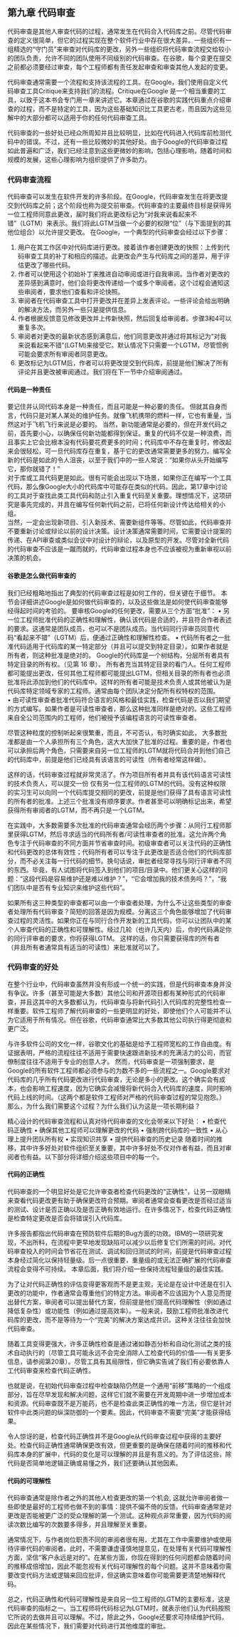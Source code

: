 ## 第九章 代码审查

代码审查是其他人审查代码的过程，通常发生在代码合入代码库之前。尽管代码审查的定义很简单，但它的过程实现在整个软件行业中存在很大差异。一些组织有一组精选的“守门员”来审查对代码库的更改，另外一些组织将代码审查流程交给较小的团队负责，允许不同的团队使用不同级别的代码审查。在谷歌，每个变更在提交之前都必须要经过审查，每个工程师都有责任发起审查和审查其他人发起的变更。  

代码审查通常需要一个流程和支持该流程的工具。在Google，我们使用自定义代码审查工具Critique来支持我们的流程。Critique在Google 是一个相当重要的工具，以致于这本书会专门用一章来讲述它。本章通过在谷歌的实践代码重点介绍审查的过程，而不是特定的工具，因为这些基础知识比工具更古老，而且因为这些见解中的大部分都可以适用于你的任何代码审查工具。

代码审查的一些好处已经众所周知并且比较明显，比如在代码进入代码库前检测代码中的错误。不过，还有一些比较微妙的其他好处。由于Google的代码审查过程如此普遍和广泛，我们已经注意到这些更微妙的影响，包括心理影响，随着时间和规模的发展，这些心理影响为组织提供了许多助力。

### 代码审查流程
代码审查可以发生在软件开发的许多阶段。在Google，代码审查发生在将更改提交到代码库之前；这个阶段也称为提交前审查。代码审查的主要最终目标是获得另一位工程师同意此更改，届时我们将此更改标记为“对我来说看起来不错”（LGTM）来表示。我们将此LGTM当做一个必要的权限“位”（与下面提到的其他位组合）以允许提交更改。
在Google，一个典型的代码审查会经过以下步骤：
1. 用户在其工作区中对代码库进行更改。接着该作者创建更改的快照：上传到代码审查工具的补丁和相应的描述。此更改会产生与代码库之间的差异，用于评估更改了哪些代码。  
2. 作者可以使用这个初始补丁来推进自动审阅或进行自我审阅。当作者对更改的差异感到满意时，他们会将更改传递给一个或多个审阅者。这个过程会通知这些审阅者，要求他们查看和评论快照。  
3. 审阅者在代码审查工具中打开更改并在差异上发表评论。一些评论会给出明确的解决方法，而另外一些只是提供信息。
4. 作者根据反馈意见修改更改并上传新快照，然后回复给审阅者。步骤3和4可以重复多次。
5. 审阅者对更改的最新状态感到满意后，他们同意更改并通过将其标记为“对我来说看起来不错”(LGTM)来接受它。默认情况下只需要一个LGTM，尽管惯例可能会要求所有审阅者同意更改。
6. 更改标记为LGTM后，作者可以将更改提交到代码库，前提是他们解决了所有评论并且更改被审阅通过。我们将在下一节中介绍审阅通过。

#### 代码是一种责任
要记住并认同代码本身是一种责任，而且可能是一种必要的责任。 但就其自身而言，代码只是对某人某处的维护任务。就像飞机携带的燃料一样，它也有重量，当然这对于飞机飞行来说是必要的。
当然，新功能通常是必要的，但在开发代码之前，首先要小心，以确保任何新功能都得到保证。重复的代码不仅是一种浪费，而且事实上它会比根本没有代码要花费更多的时间；代码库中不存在重复时，修改起来会很轻松，可一旦代码库存在重复，基于它的更改通常需要更多的努力。编写全新的代码是如此的令人沮丧，以至于我们中的一些人常说：“如果你从头开始编写它，那你就错了！”  
对于库或工具代码更是如此。很有可能会出现以下场景，如果你正在编写一个工具代码，那么像Google大小的代码库中可能存在类似的代码。因此，第17章中讨论的工具对于查找此类工具代码和防止引入重复代码至关重要。理想情况下，这项研究是事先完成的，并且在编写任何新代码之前，已将任何新设计传达给相关的小组。  
当然，一定会出现新项目、引入新技术、需要新组件等等。尽管如此，代码审查并不要重新讨论或辩论以前的设计决策。设计决策通常需要时间，它需要设计提案的传递、在API审查或类似会议中对设计的辩论，以及原型的开发。尽管对全新代码的代码审查不应该是一蹴而就的，代码审查过程本身也不应该被视为重新审视以前决策的机会。

#### 谷歌是怎么做代码审查的
我们已经粗略地指出了典型的代码审查过程是如何工作的，但关键在于细节。
本节会详细讲述Google是如何做代码审查的，以及这些做法是如何使代码审查能够经得起时间的考验的。
要审核Google的任何更改，需要从三个方面“批准”：
• 另一位工程师批准代码的正确性和理解性，确认该代码是合适的，并且符合作者表述的要求。这通常是团队成员，也可以不是团队成员。当代码同行评审员同意代码“看起来不错”（LGTM）后，便通过正确性和理解性检查。
• 代码所有者之一批准代码适用于代码库的某一特定部分（并且可以提交到特定目录）。如果作者就是所有者，则这种批准是绝对的。 Google的代码库是一个树结构，分层所有者具有特定目录的所有权。（见第 16 章）。
所有者充当其特定目录的看门人。任何工程师都可能提出更改，任何其他工程师都可能提出LGTM，但相关目录的所有者也必须批准将此添加到他们的代码库中。这样的所有者可能是技术负责人或其他被认为是代码库特定领域专家的工程师。通常由每个团队决定分配所有权特权的范围。  
• 由可读性审查者批准代码符合语言的风格和最佳实践，检查代码是否以我们期望的方式编写。如果作者是可读性审查者，那么这种批准同样是绝对的。这些工程师来自全公司范围内的工程师，他们被授予该编程语言的可读性审查者。  

尽管这种粒度的控制听起来很繁重，而且，不可否认，有时确实如此， 大多数批准都是由一个人承担所有三个角色，这大大加快了批准的过程。重要的是，作者也可以承担后两个角色，只需要来自另一位工程师的LGTM就将代码合并到他们自己的代码库中，前提是他们已经具有该语言的可读性（所有者经常这样做）。  

这样的话，代码审查过程就非常灵活了。作为项目所有者并具有该代码语言可读性的技术负责人，可以提交一份
仅有另一位工程师的LGTM的代码。没有这种权限的实习生可以向同一个代码库提交相同的更改，前提是他们获得了具有语言可读性的所有者的批准。上述三个批准没有顺序要求。作者甚至可以明确标记出来，希望获得所有审阅者的LGTM，而不再只是一个LGTM。  

在实践中，大多数需要多次批准的代码审查通常会经历两个步骤：从同行工程师那里获得LGTM，然后寻求适当的代码所有者/可读性审查者的批准。这允许两个角色专注于代码审查的不同方面并节省审查时间。初级审查者可以关注代码的正确性和代码更改的总体有效性；代码所有者可以专注于此更改是否适合他们的代码库部分，而不必关注每一行代码的细节。换句话说，审批者经常寻找与同行评审者不同的东西。毕竟，有人试图将代码签入到他们的项目/目录中。他们更关心这样的问题：“这段代码是容易维护还是难以维护？”，“它会增加我的技术债务吗？”，“我们团队中是否有专业知识来维护这些代码”。   

如果所有这三种类型的审查都可以由一个审查者处理，为什么不让这些类型的审查者处理所有代码审查？简短的回答是因为规模。分离这三个角色能够增加了代码审查过程的灵活性。如果你正在与同行合作开发新的工具代码，你可以让团队中的某个人审查代码的正确性和可理解性。经过几轮（也许几天内）后，你的代码满足你的同行评审者的要求，你将获得LGTM。 这样的话，你只需要获得库的所有者（并且所有者通常具有适当的可读性）来批准就可以了。

### 代码审查的好处
在整个行业中，代码审查虽然并没有形成一个统一的实践，但是代码审查本身并没有争议。许多（甚至可能是大多数）其他公司和开源项目都有某种形式的代码审查，并且这其中的大多数都认为，代码审查与将新代码引入代码库的完整性检查一样重要。软件工程师了解代码审查的一些更明显的好处，即使他们个人可能并不认为它适用于所有情况。但在谷歌，代码审查通常比大多数其他公司执行得更彻底和更广泛。

与许多软件公司的文化一样，谷歌文化的基础是给予工程师宽松的工作自由度。有证据表明，严格的流程往往不适用于需要快速跟进新技术的充满活力的公司，而官僚制度往往不适用于专业的创意人才。 然而，代码审查是一项强制要求，是Google的所有软件工程师都必须参与的为数不多的一些流程之一。Google要求对代码库的几乎所有代码更改进行代码审查，无论是多小的更改。这个确实会有成本，也会影响工程速度，因为它确实会减慢将新代码合入代码库的速度，同时影响代码上线的时间。（这两个都是软件工程师对严格的代码审查过程的常见抱怨。） 那么，为什么我们需要这个过程？为什么我们认为这是一项长期利益？

精心设计的代码审查流程和认真对待代码审查的文化会带来以下好处：
• 检查代码正确性
• 确保其他工程师可以理解更改的代码
• 强制跨代码库的一致性
• 从心理上提升团队所有权
• 实现知识共享
• 提供代码审查的历史记录
随着时间的推移，其中许多好处对软件组织至关重要，其中许多好处不仅对作者有益，而且对审阅者也有益。以下部分将详细介绍这些项目中的每一个。

#### 代码的正确性
代码审查的一个明显好处是它允许审查者检查代码更改的“正确性”，让另一双眼睛来查看代码更改更有助于确保更改符合预期。审阅者通常会查看更改是否经过适当的测试、设计是否正确以及是否正确有效地运行。在许多情况下，检查代码正确性是检查特定更改是否会将错误引入代码库。

许多报告都指出代码审查在预防软件后期的Bug方面的功效。IBM的一项研究发现，不出所料，在流程中更早地发现缺陷可以减少以后修复它们所需的时间。对代码审查投入的时间会节省花在测试、调试和回归测试的时间，前提是代码审查过程本身经过简化以保持轻量级。后一点很重要，重量级的或无法正确扩展的代码审查流程会变得不可持续。 本章后面，我们将介绍一些保持流程轻量级的最佳实践。

为了让对代码正确性的评估变得更客观而不是更主观，无论是在设计中还是在引入更改的功能中，作者通常会尊重他们的特定方法。审阅者不应该因为个人意见而提出替代方案，审阅者可以提出替代方案，但前提是他们提高代码理解性（例如通过降低复杂性）或功能性（例如通过提高效率）。一般来说，鼓励工程师批准改进代码库的更改，而不是等待为一个“完美”的解决方案达成共识。这种关注往往会加快代码审查。

随着工具变得更强大，许多正确性检查是通过诸如静态分析和自动化测试之类的技术自动执行的（尽管工具可能永远不会完全消除人工检查代码的价值——有关更多信息，请参阅第20章）。尽管工具有其局限性，但它确实告诫了我们有必要依靠人工代码审查来检查代码正确性。

也就是说，在初始代码审查过程中检查缺陷仍然是一个通用“前移”策略的一个组成部分，旨在尽早发现和解决问题，这样它们就不需要在开发周期中进一步增加成本和资源。代码审查既不是万能药，也不是检查此类正确性的唯一方法，但它是针对软件中此类问题的纵深防御的一个要素。因此，代码审查不需要“完美”才能获得结果。

令人惊讶的是，检查代码正确性并不是Google从代码审查过程中获得的主要好处。检查代码正确性通常确保更改有效，但更重要的是确保在随着时间的推移和代码库本身的扩展中，代码的变化是可以理解的并且是有意义的。为了评估这些，除代码是否简单地逻辑正确或易懂之外，我们还要确认其他因素。

#### 代码的可理解性  
代码审查通常是除作者之外的其他人检查更改的第一个机会, 这就允许审阅者做一些即使是最好的工程师也做不到的事情：提供不偏不倚的反馈。代码审查通常是对更改是否能被更广泛的受众理解的第一个测试。这种观点非常重要，因为代码的阅读次数比编写的次数要多得多，并且理解至关重要。

通常情况下，与作者岗位职责不同的审阅者很有用，尤其在工作中需要维护或使用待评审代码的审阅者。此时，不需要谦虚谨慎地提意见，在处理有关代码可理解性方面，坚信“客户永远是对的”。在某些方面，你现在得到的任何问题都会随着时间的推移成倍增加，因此不能忽视有关代码可理解性的每个问题。这并不意味着你需要改变代码方法或逻辑来回应批评，但这确实意味着你可能需要更清楚地解释代码。

总之，代码正确性和代码可理解性是来自另一位工程师的LGTM的主要标准，这是代码审查的指标之一。当工程师将代码标记为LGTM时，就表示他们认为代码按照它所说的去做并且可以理解。不过，除此之外，Google还要求可持续维护代码，因此在某些情况下，我们需要对代码进行其他维度的审批。




















